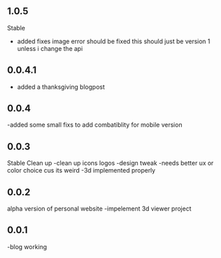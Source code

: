 ## 1.0.5

Stable

-   added fixes image error should be fixed
    this should just be version 1 unless i change the api

## 0.0.4.1

-   added a thanksgiving blogpost

## 0.0.4

-added some small fixs to add combatiblity for mobile version

## 0.0.3

Stable
Clean up
-clean up icons logos
-design tweak
-needs better ux or color choice cus its weird
-3d implemented properly

## 0.0.2

alpha version of personal website
-impelement 3d viewer project

## 0.0.1

-blog working
